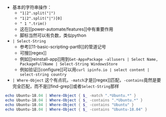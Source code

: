 - 基本的字符串操作：
  - `"1|2".split("|")`
  - `"1|2".split("|")[0]`
  - `" 1 ".trim()`
  - 这在[[power-automate/features]]中有重要作用
  - 脚标当然可以有负数，类似python
- `| Select-String`
  - 参考[[11-basic-scripting-partB]]的管道记号
  - 可搜[[regex]]
  - 例如[[reinstall-app]]用到`Get-AppxPackage -allusers | Select Name, PackageFullName | Select-String WindowsStore`
  - 例如验证[[configure]]可以用`curl ipinfo.io | select content | select-string country`
- `| Where-Object`
这个有点坑，`-match`才是[[regex]]匹配，`-contains`竟然是要完全匹配，而不是[[find-grep]]或者`Select-String`那样
```powershell
echo Ubuntu-18.04 | Where-Object { $_ -match ".*Ubuntu.*" }
echo Ubuntu-18.04 | Where-Object { $_ -contains ".*Ubuntu.*" }
echo Ubuntu-18.04 | Where-Object { $_ -contains "Ubuntu" }    
echo Ubuntu-18.04 | Where-Object { $_ -contains "Ubuntu-18.04" }
```